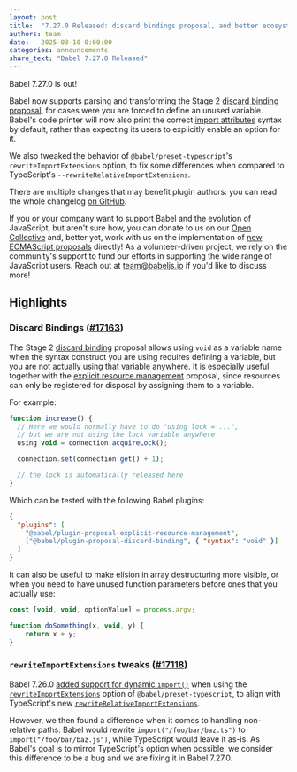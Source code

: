 ```yaml
---
layout: post
title:  "7.27.0 Released: discard bindings proposal, and better ecosystem alignment"
authors: team
date:   2025-03-10 0:00:00
categories: announcements
share_text: "Babel 7.27.0 Released"
---
```


Babel 7.27.0 is out!

Babel now supports parsing and transforming the Stage 2 [discard binding proposal](https://github.com/tc39/proposal-discard-binding), for cases were you are forced to define an unused variable. Babel's code printer will now also print the correct [import attributes](https://developer.mozilla.org/en-US/docs/Web/JavaScript/Reference/Statements/import/with) syntax by default, rather than expecting its users to explicitly enable an option for it.

We also tweaked the behavior of `@babel/preset-typescript`'s `rewriteImportExtensions` option, to fix some differences when compared to TypeScript's `--rewriteRelativeImportExtensions`.

There are multiple changes that may benefit plugin authors: you can read the whole changelog [on GitHub](https://github.com/babel/babel/releases/tag/v7.26.0).

<!-- truncate -->

If you or your company want to support Babel and the evolution of JavaScript, but aren't sure how, you can donate to us on our [Open Collective](https://github.com/babel/babel?sponsor=1) and, better yet, work with us on the implementation of [new ECMAScript proposals](https://github.com/babel/proposals) directly! As a volunteer-driven project, we rely on the community's support to fund our efforts in supporting the wide range of JavaScript users. Reach out at [team@babeljs.io](mailto:team@babeljs.io) if you'd like to discuss more!

## Highlights

### Discard Bindings ([#17163](https://github.com/babel/babel/pull/17163))

The Stage 2 [discard binding](https://github.com/tc39/proposal-discard-binding) proposal allows using `void` as a variable name when the syntax construct you are using requires defining a variable, but you are not actually using that variable anywhere. It is especially useful together with the [explicit resource management](https://github.com/tc39/proposal-explicit-resource-management) proposal, since resources can only be registered for disposal by assigning them to a variable.

For example:
```javascript
function increase() {
  // Here we would normally have to do "using lock = ...",
  // but we are not using the lock variable anywhere
  using void = connection.acquireLock();

  connection.set(connection.get() + 1);

  // the lock is automatically released here
}
```
Which can be tested with the following Babel plugins:
```json title="babel.config.json"
{
  "plugins": [
    "@babel/plugin-proposal-explicit-resource-management",
    ["@babel/plugin-proposal-discard-binding", { "syntax": "void" }]
  ]
}
```

It can also be useful to make elision in array destructuring more visible, or when you need to have unused function parameters before ones that you actually use:
```javascript
const [void, void, optionValue] = process.argv;

function doSomething(x, void, y) {
    return x + y;
}
```

### `rewriteImportExtensions` tweaks ([#17118](https://github.com/babel/babel/pull/17118))

Babel 7.26.0 [added support for dynamic `import()`](https://babeljs.io/blog/2024/10/25/7.26.0) when using the [`rewriteImportExtensions`](https://babeljs.io/docs/babel-preset-typescript#rewriteimportextensions) option of `@babel/preset-typescript`, to align with TypeScript's new [`rewriteRelativeImportExtensions`](https://devblogs.microsoft.com/typescript/announcing-typescript-5-7/#path-rewriting-for-relative-paths).

However, we then found a difference when it comes to handling non-relative paths: Babel would rewrite `import("/foo/bar/baz.ts")` to `import("/foo/bar/baz.js")`, while TypeScript would leave it as-is. As Babel's goal is to mirror TypeScript's option when possible, we consider this difference to be a bug and we are fixing it in Babel 7.27.0.
